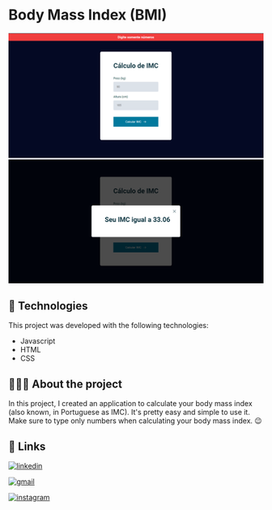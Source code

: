 # Body Mass Index (BMI)
<img src="/assets/imc_s.png">
<img src="/assets/imc_n.png">

## 🔧 Technologies

This project was developed with the following technologies:
- Javascript 
- HTML
- CSS
  
## 👨🏻‍💻 About the project
In this project, I created an application to calculate your body mass index (also known, in Portuguese as IMC). It's pretty easy and simple to use it. Make sure to type only numbers when calculating your body mass index. 😉

## 🔗 Links

[![linkedin](https://img.shields.io/badge/linkedin-0A66C2?style=for-the-badge&logo=linkedin&logoColor=white)](https://www.linkedin.com/in/ezequiel-rabello-1587002aa/)

[![gmail](https://img.shields.io/badge/Gmail-D14836?style=for-the-badge&logo=gmail&logoColor=white)](https://mail.google.com/mail/u/0/#inbox?compose=GTvVlcRwRCPPZsZvfpfnrRcMXWJDRHbDTBjTHFrWxrDTdDTMvPfSvxwMZknXSBprbnzPptgZRFzDq)

[![instagram](https://img.shields.io/badge/Instagram-E4405F?style=flat-square&logo=Instagram&logoColor=white)](https://instagram.com/kielrpl1)
